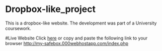 # Dropbox-like_project
This is a dropbox-like website. The development was part of a University coursework.

#Live Website
Click [here](http://my-safebox.000webhostapp.com/index.php) or copy and paste the following link to your browser http://my-safebox.000webhostapp.com/index.php

